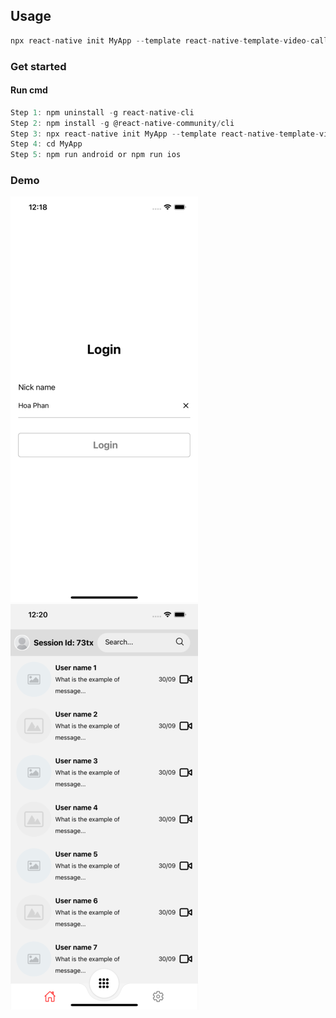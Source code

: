 ## Usage
```js
npx react-native init MyApp --template react-native-template-video-call
```
### Get started
#### Run cmd
```js
Step 1: npm uninstall -g react-native-cli
Step 2: npm install -g @react-native-community/cli
Step 3: npx react-native init MyApp --template react-native-template-video-call
Step 4: cd MyApp
Step 5: npm run android or npm run ios
```
### Demo
![](https://github.com/hoaphantn7604/file-upload/blob/master/document/videocall/demo.png)
![](https://github.com/hoaphantn7604/file-upload/blob/master/document/videocall/demo1.png)